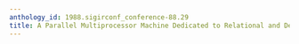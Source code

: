 ```yaml
---
anthology_id: 1988.sigirconf_conference-88.29
title: A Parallel Multiprocessor Machine Dedicated to Relational and Deductive Databases
---
```

